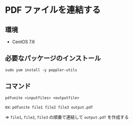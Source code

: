 # PDF ファイルを連結する

## 環境

* CentOS 7.6

## 必要なパッケージのインストール

`sudo yum install -y poppler-utils`

## コマンド

`pdfunite <inputfiles> <outputfile>`

ex: `pdfunite file1 file2 file3 output.pdf`

=> `file1`, `file2`, `file3` の順番で連結して `output.pdf` を作成する

